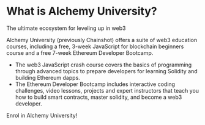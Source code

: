 # What is Alchemy University?

The ultimate ecosystem for leveling up in web3

Alchemy University (previously Chainshot) offers a suite of web3 education courses, including a free, 3-week JavaScript for blockchain beginners course and a free 7-week Ethereum Developer Bootcamp.
- The web3 JavaScript crash course covers the basics of programming through advanced topics to prepare developers for learning Solidity and building Ethereum dapps.
- The Ethereum Developer Bootcamp includes interactive coding challenges, video lessons, projects and expert instructors that teach you how to build smart contracts, master solidity, and become a web3 developer.

Enrol in Alchemy University!
